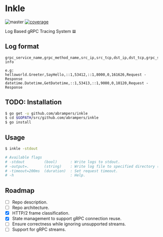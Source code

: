 # Inkle

![master](https://github.com/abrampers/inkle/workflows/master/badge.svg?event=push)
[![coverage](https://codecov.io/gh/abrampers/inkle/branch/master/graph/badge.svg)](https://codecov.io/gh/abrampers/inkle)

Log Based gRPC Tracing System 𝌘

## Log format
```
grpc_service_name,grpc_method_name,src_ip,src_tcp,dst_ip,dst_tcp,grpc_status_code,duration, info

e.g:
helloworld.Greeter,SayHello,::1,53412,::1,8000,0,161626,Request - Response
datetime.Datetime,GetDatetime,::1,53413,::1,9000,0,10120,Request - Response
```

## TODO: Installation

```sh
$ go get -u github.com/abrampers/inkle
$ cd $GOPATH/src/github.com/abrampers/inkle
$ go install
```

## Usage
```sh
$ inkle -stdout

# Available flags
# -stdout         (bool)      : Write logs to stdout.
# -output=.       (string)    : Write log file to specified directory (ignored if -stdout is set).
# -timeout=200ms  (duration)  : Set request timeout.
# -h                          : Help.
```

## Roadmap
- [ ] Repo description.
- [ ] Repo architecture.
- [x] HTTP/2 frame classification.
- [x] State management to support gRPC connection reuse.
- [ ] Ensure correctness while ignoring unsupported streams.
- [ ] Support for gRPC streams.

